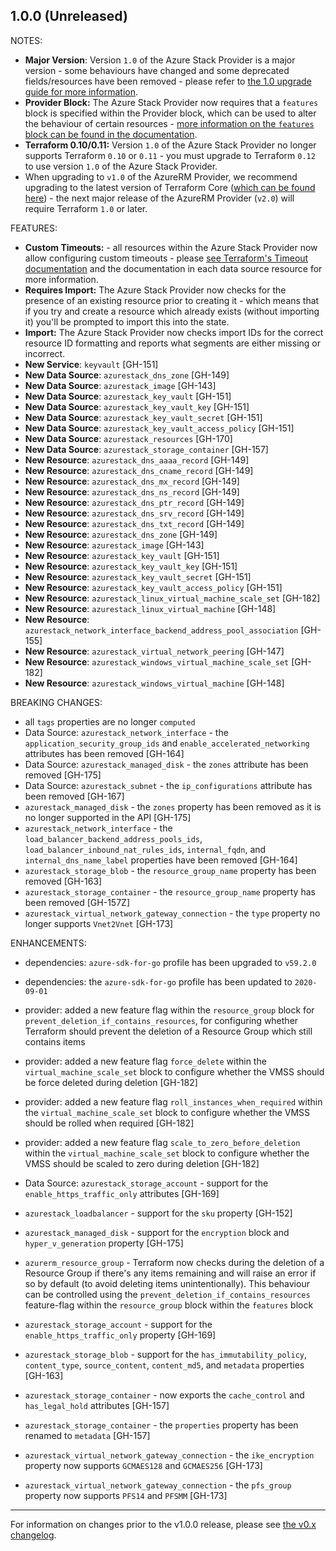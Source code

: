 

## 1.0.0 (Unreleased)

NOTES:

* **Major Version**: Version `1.0` of the Azure Stack Provider is a major version - some behaviours have changed and some deprecated fields/resources have been removed - please refer to [the 1.0 upgrade guide for more information](https://registry.terraform.io/providers/hashicorp/azurestack/latest/docs/guides/1.0-upgrade-guide).
* **Provider Block:** The Azure Stack Provider now requires that a `features` block is specified within the Provider block, which can be used to alter the behaviour of certain resources - [more information on the `features` block can be found in the documentation](https://registry.terraform.io/providers/hashicorp/azurerm/latest/docs#features).
* **Terraform 0.10/0.11:** Version `1.0` of the Azure Stack Provider no longer supports Terraform `0.10` or `0.11` - you must upgrade to Terraform `0.12` to use version `1.0` of the Azure Stack Provider.
* When upgrading to `v1.0` of the AzureRM Provider, we recommend upgrading to the latest version of Terraform Core ([which can be found here](https://www.terraform.io/downloads)) - the next major release of the AzureRM Provider (`v2.0`) will require Terraform `1.0` or later.

FEATURES:

* **Custom Timeouts:** - all resources within the Azure Stack Provider now allow configuring custom timeouts - please [see Terraform's Timeout documentation](https://www.terraform.io/docs/configuration/resources.html#operation-timeouts) and the documentation in each data source resource for more information.
* **Requires Import:** The Azure Stack Provider now checks for the presence of an existing resource prior to creating it - which means that if you try and create a resource which already exists (without importing it) you'll be prompted to import this into the state.
* **Import:** The Azure Stack Provider now checks import IDs for the correct resource ID formatting and reports what segments are either missing or incorrect.
* **New Service**: `keyvault` [GH-151]
* **New Data Source**: `azurestack_dns_zone` [GH-149]
* **New Data Source**: `azurestack_image` [GH-143]
* **New Data Source**: `azurestack_key_vault` [GH-151]
* **New Data Source**: `azurestack_key_vault_key` [GH-151]
* **New Data Source**: `azurestack_key_vault_secret` [GH-151]
* **New Data Source**: `azurestack_key_vault_access_policy` [GH-151]
* **New Data Source**: `azurestack_resources` [GH-170]
* **New Data Source**: `azurestack_storage_container` [GH-157]
* **New Resource**: `azurestack_dns_aaaa_record` [GH-149]
* **New Resource**: `azurestack_dns_cname_record` [GH-149]
* **New Resource**: `azurestack_dns_mx_record` [GH-149]
* **New Resource**: `azurestack_dns_ns_record` [GH-149]
* **New Resource**: `azurestack_dns_ptr_record` [GH-149]
* **New Resource**: `azurestack_dns_srv_record` [GH-149]
* **New Resource**: `azurestack_dns_txt_record` [GH-149]
* **New Resource**: `azurestack_dns_zone` [GH-149]
* **New Resource**: `azurestack_image` [GH-143]
* **New Resource**: `azurestack_key_vault` [GH-151]
* **New Resource**: `azurestack_key_vault_key` [GH-151]
* **New Resource**: `azurestack_key_vault_secret` [GH-151]
* **New Resource**: `azurestack_key_vault_access_policy` [GH-151]
* **New Resource**: `azurestack_linux_virtual_machine_scale_set` [GH-182]
* **New Resource**: `azurestack_linux_virtual_machine` [GH-148]
* **New Resource**: `azurestack_network_interface_backend_address_pool_association` [GH-155]
* **New Resource**: `azurestack_virtual_network_peering` [GH-147]
* **New Resource**: `azurestack_windows_virtual_machine_scale_set` [GH-182]
* **New Resource**: `azurestack_windows_virtual_machine` [GH-148]


BREAKING CHANGES:

* all `tags` properties are no longer `computed`
* Data Source: `azurestack_network_interface` - the `application_security_group_ids` and `enable_accelerated_networking` attributes has been removed [GH-164]
* Data Source: `azurestack_managed_disk` - the `zones` attribute has been removed [GH-175]
* Data Source: `azurestack_subnet` - the `ip_configurations` attribute has been removed [GH-167]
* `azurestack_managed_disk` - the `zones` property has been removed as it is no longer supported in the API [GH-175]
* `azurestack_network_interface` - the `load_balancer_backend_address_pools_ids`, `load_balancer_inbound_nat_rules_ids`, `internal_fqdn`,  and `internal_dns_name_label` properties have been removed [GH-164]
* `azurestack_storage_blob` - the `resource_group_name` property has been removed [GH-163]
* `azurestack_storage_container` - the `resource_group_name` property has been removed [GH-157Z]
* `azurestack_virtual_network_gateway_connection` - the `type` property no longer supports `Vnet2Vnet` [GH-173]

ENHANCEMENTS:

* dependencies: `azure-sdk-for-go` profile has been upgraded to `v59.2.0` 
* dependencies: the `azure-sdk-for-go` profile has been updated to `2020-09-01`
* provider: added a new feature flag within the `resource_group` block for `prevent_deletion_if_contains_resources`, for configuring whether Terraform should prevent the deletion of a Resource Group which still contains items
* provider: added a new feature flag `force_delete` within the `virtual_machine_scale_set` block to configure whether the VMSS should be force deleted during deletion [GH-182]
* provider: added a new feature flag `roll_instances_when_required` within the `virtual_machine_scale_set` block to configure whether the VMSS should be rolled when required [GH-182]
* provider: added a new feature flag `scale_to_zero_before_deletion` within the `virtual_machine_scale_set` block to configure whether the VMSS should be scaled to zero during deletion [GH-182]

* Data Source: `azurestack_storage_account` - support for the `enable_https_traffic_only` attributes [GH-169]
* `azurestack_loadbalancer` - support for the `sku` property [GH-152]
* `azurestack_managed_disk` - support for the `encryption` block and `hyper_v_generation` property [GH-175]
* `azurerm_resource_group` - Terraform now checks during the deletion of a Resource Group if there's any items remaining and will raise an error if so by default (to avoid deleting items unintentionally). This behaviour can be controlled using the `prevent_deletion_if_contains_resources` feature-flag within the `resource_group` block within the `features` block
* `azurestack_storage_account` - support for the `enable_https_traffic_only` property [GH-169]
* `azurestack_storage_blob` - support for the `has_immutability_policy`, `content_type`, `source_content`, `content_md5`, and `metadata` properties [GH-163]
* `azurestack_storage_container` - now exports the `cache_control` and `has_legal_hold` attributes [GH-157]
* `azurestack_storage_container` - the `properties` property has been renamed to `metadata` [GH-157]
* `azurestack_virtual_network_gateway_connection` - the `ike_encryption` property now supports `GCMAES128` and `GCMAES256` [GH-173]
* `azurestack_virtual_network_gateway_connection` - the `pfs_group` property now supports `PFS14` and `PFSMM` [GH-173]

---

For information on changes prior to the v1.0.0 release, please see [the v0.x changelog](https://github.com/hashicorp/terraform-provider-azurestack/blob/main/CHANGELOG-v0.md).
